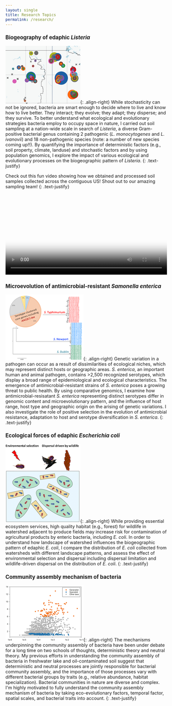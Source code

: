 ```yaml
---
layout: single
title: Research Topics
permalink: /research/
---
```


### Biogeography of edaphic _Listeria_ 

![image-right](/assets/images/Research1.png){: .align-right}
While stochasticity can not be ignored, bacteria are smart enough to decide where to live and know how to live better. They interact; they evolve; they adapt; they disperse; and they survive. To better understand what ecological and evolutionary strategies bacteria employ to occupy space in nature, I carried out soil sampling at a nation-wide scale in search of _Listeria_, a diverse Gram-positive bacterial genus containing 2 pathogenic (_L. monocytogenes_ and _L. ivanovii_) and 18 non-pathogenic species (note: a number of new species coming up!!). By quantifying the importance of deterministic factors (e.g., soil property, climate, landuse) and stochastic factors and by using population genomics, I explore the impact of various ecological and evolutionary processes on the biogeographic pattern of _Listeria_. 
{: .text-justify}

Check out this fun video showing how we obtained and processed soil samples collected across the contiguous US! Shout out to our amazing sampling team! 
{: .text-justify}

<video style="width:100%;" controls poster="/assets/images/Listeria_sampling_cover.jpg">
  <source src="/assets/videos/Listeria_sampling.webm" type="video/webm">
  <source src="/assets/videos/Listeria_sampling.mp4" type="video/mp4">
Your browser does not support displaying video. Please <a href="/assets/videos/Listeria_sampling.mp4">download</a>.
</video>

### Microevolution of antimicrobial-resistant _Samonella enterica_ 

![image-right](/assets/images/Research2.png){: .align-right}
Genetic variation in a pathogen can occur as a result of dissimilarities of ecological niches, which may represent distinct hosts or geographic areas. _S. enterica_, an important human and animal pathogen, contains >2,500 recognized serotypes, which display a broad range of epidemiological and ecological characteristics. The emergence of antimicrobial-resistant strains of _S. enterica_ poses a growing threat to public health. By using comparative genomics, I examine how antimicrobial-resisatant _S. enterica_ representing distinct serotypes differ in genomic content and microevolutionary pattern, and the influence of host range, host type and geographic origin on the arising of genetic variations. I also investigate the role of positive selection in the evolution of antimicrobial resistance, adaptation to host and serotype diversification in _S. enterica_. 
{: .text-justify}

### Ecological forces of edaphic _Escherichia coli_ 

![image-right](/assets/images/Research3.png){: .align-right}
While providing essential ecosystem services, high quality habitat (e.g., forest) for wildlife in watershed adjacent to produce fields may increase risk for contamination of agricultural products by enteric bacteria, including _E. coli_. In order to understand how landscape of watershed influences the biogeographic pattern of edaphic _E. coli_, I compare the distribution of _E. coli_ collected from watersheds with different landscape patterns, and assess the effect of environmental selection and dispersal including dispersal limitation and wildlife-driven dispersal on the distribution of _E. coli_. 
{: .text-justify}

### Community assembly mechanism of bacteria

![image-right](/assets/images/Research4.png){: .align-right}
The mechanisms underpinning the community assembly of bacteria have been under debate for a long time on two schools of thoughts, deterministic theory and neutral theory. My previous efforts in understanding the community assembly of bacteria in freshwater lake and oil-contaminated soil suggest that deterministic and neutral processes are jointly responsible for bacterial community assembly, and the importance of those processes vary with different bacterial groups by traits (e.g., relative abundance, habitat specialization). Bacterial communities in nature are diverse and complex. I'm highly motivated to fully understand the community assembly mechanism of bacteria by taking eco-evolutionary factors, temporal factor, spatial scales, and bacterial traits into account.
{: .text-justify}

<style type="text/css">
	a {
		text-decoration: none;
	}
	body {
		font-size: 90%;
	}
</style>